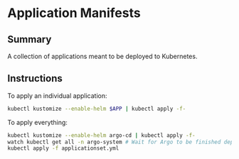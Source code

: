 # Application Manifests

## Summary

A collection of applications meant to be deployed to Kubernetes.

## Instructions

To apply an individual application:

```bash
kubectl kustomize --enable-helm $APP | kubectl apply -f-
```

To apply everything:

```bash
kubectl kustomize --enable-helm argo-cd | kubectl apply -f-
watch kubectl get all -n argo-system # Wait for Argo to be finished deploying
kubectl apply -f applicationset.yml
```

